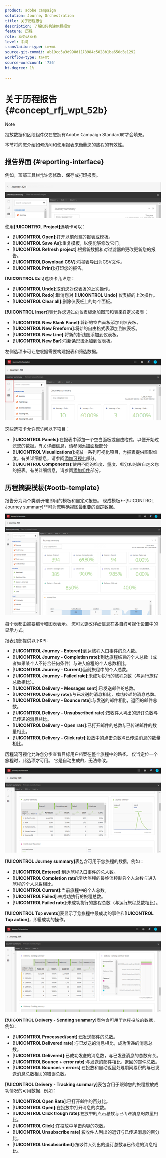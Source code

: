 ```yaml
---
product: adobe campaign
solution: Journey Orchestration
title: 关于历程报告
description: 了解如何构建旅程报告
feature: 历程
role: 业务从业者
level: 中间
translation-type: tm+mt
source-git-commit: ab19cc5a3d998d1178984c5028b1ba650d3e1292
workflow-type: tm+mt
source-wordcount: '736'
ht-degree: 1%

---
```



# 关于历程报告 {#concept_rfj_wpt_52b}

>[!NOTE]
>
>投放数据和区段组件仅在您拥有Adobe Campaign Standard时才会填充。

本节将向您介绍如何访问和使用报表来衡量您的旅程的有效性。

## 报告界面 {#reporting-interface}

例如，顶部工具栏允许您修改、保存或打印报表。

![](../assets/dynamic_report_toolbar.png)

使用&#x200B;**[!UICONTROL Project]**&#x200B;选项卡可以：

* **[!UICONTROL Open]**:打开以前创建的报表或模板。
* **[!UICONTROL Save As]**:重复模板，以便能够修改它们。
* **[!UICONTROL Refresh project]**:根据新数据和对过滤器的更改更新您的报告。
* **[!UICONTROL Download CSV]**:将报表导出为CSV文件。
* **[!UICONTROL Print]**:打印您的报告。

**[!UICONTROL Edit]**&#x200B;选项卡允许您：

* **[!UICONTROL Undo]**:取消您对仪表板的上次操作。
* **[!UICONTROL Redo]**:取消您对 **[!UICONTROL Undo]** 仪表板的上次操作。
* **[!UICONTROL Clear all]**:删除仪表板上的每个面板。

**[!UICONTROL Insert]**&#x200B;表允许您通过向仪表板添加图形和表来自定义报表：

* **[!UICONTROL New Blank Panel]**:将新的空白面板添加到仪表板。
* **[!UICONTROL New Freeform]**:将新的自由格式表添加到仪表板。
* **[!UICONTROL New Line]**:将新的折线图添加到仪表板。
* **[!UICONTROL New Bar]**:将新条形图添加到仪表板。

左侧选项卡可让您根据需要构建报表和筛选数据。

![](../assets/dynamic_report_interface.png)

这些选项卡允许您访问以下项目：

* **[!UICONTROL Panels]**:在报表中添加一个空白面板或自由格式，以便开始过滤您的数据。有关详细信息，请参阅[添加面板](../reporting/creating-your-journey-reports.md#adding-panels)部分
* **[!UICONTROL Visualizations]**:拖放一系列可视化项目，为报表提供图形维度。有关详细信息，请参阅[添加可视化](../reporting/creating-your-journey-reports.md#adding-visualizations)部分。
* **[!UICONTROL Components]**:使用不同的维度、量度、细分和时段自定义您的报表。有关详细信息，请参阅[添加组件](../reporting/creating-your-journey-reports.md#adding-components)部分。

## 历程摘要模板{#ootb-template}

报告分为两个类别:开箱即用的模板和自定义报告。
现成模板**[!UICONTROL Journey summary]**&#x200B;可为您明确视图最重要的跟踪数据。

![](../assets/dynamic_report_journey_8.png)

每个表都由摘要编号和图表表示。 您可以更改详细信息在各自的可视化设置中的显示方式。

报表顶部提供以下KPI:

* **[!UICONTROL Journey - Entered]**:到达旅程入口事件的总人数。
* **[!UICONTROL Journey - Completion rate]**:到达旅程结束的个人总数（或者如果某个人不符合任何条件）与进入旅程的个人总数相比。
* **[!UICONTROL Journey - Current]**:当前旅程中的个人总数。
* **[!UICONTROL Journey - Failed rate]**:未成功执行的旅程总数（与运行旅程总数相比）。
* **[!UICONTROL Delivery - Messages sent]**:已发送邮件的总数。
* **[!UICONTROL Delivery rate]**:与已发送的消息相比，成功传递的消息总数。
* **[!UICONTROL Delivery - Bounce rate]**:与发送的邮件相比，退回的邮件总数。
* **[!UICONTROL Delivery - Unsubscribed rate]**:按收件人列出的退订总数与已传递的消息相比。
* **[!UICONTROL Delivery - Open rate]**:已打开邮件的总数与已传递邮件的数量相比。
* **[!UICONTROL Delivery - Click rate]**:投放中的点击总数与已传递消息的数量相比。

历程流可视化允许您分步查看目标用户档案在整个旅程中的路径。 仅当定位一个旅程时，此选项才可用。 它是自动生成的，无法修改。

![](../assets/dynamic_report_journey_10.png)

**[!UICONTROL Journey summary]**&#x200B;表包含可用于您旅程的数据，例如：

* **[!UICONTROL Entered]**:到达旅程入口事件的总人数。
* **[!UICONTROL Completion rate]**:到达旅程的最终流控制的个人总数与进入旅程的个人总数相比。
* **[!UICONTROL Current]**:当前旅程中的个人总数。
* **[!UICONTROL Failed]**:未成功执行的旅程总数。
* **[!UICONTROL Failed rate]**:未成功执行的旅程总数（与运行旅程总数相比）。

**[!UICONTROL Top events]**&#x200B;表显示了您旅程中最成功的事件和&#x200B;**[!UICONTROL Top action]**，即最成功的操作。

![](../assets/dynamic_report_journey_11.png)

**[!UICONTROL Delivery - Sending summary]**&#x200B;表包含可用于旅程投放的数据，例如：

* **[!UICONTROL Processed/sent]**:已发送邮件的总数。
* **[!UICONTROL Delivered rate]**:与已发送的消息相比，成功传递的消息总数。
* **[!UICONTROL Delivered]**:已成功发送的消息数，与已发送消息的总数有关。
* **[!UICONTROL Bounce + error rate]**:与发送的邮件相比，退回的邮件总数。
* **[!UICONTROL Bounces + errors]**:在投放和自动返回处理期间累积的与已发送消息总数相关的错误总数。

**[!UICONTROL Delivery - Tracking summary]**&#x200B;表包含用于跟踪您的旅程投放成功情况的可用数据，例如：

* **[!UICONTROL Open Rate]**:已打开邮件的百分比。
* **[!UICONTROL Open]**:在投放中打开消息的次数。
* **[!UICONTROL Click trough rate]**:投放中的点击总数与已传递消息的数量相比。
* **[!UICONTROL Click]**:在投放中单击内容的次数。
* **[!UICONTROL Unsubscribe rate]**:按收件人列出的退订与已传递消息的百分比。
* **[!UICONTROL Unsubscribed]**:按收件人列出的退订总数与已传递的消息相比。
